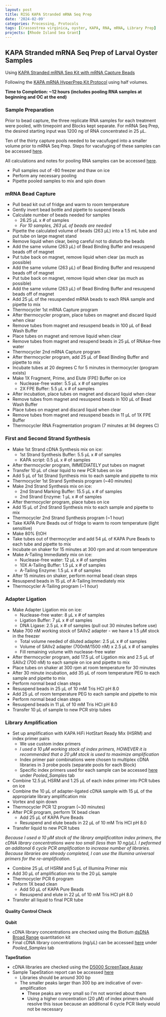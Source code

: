 ```yaml
---
layout: post
title: RISG KAPA Stranded mRNA Seq Prep
date: '2024-02-09'
categories: Processing, Protocols
tags: [Crassostrea virginica, oyster, KAPA, RNA, mRNA, Library Prep]
projects: [Rhode Island Sea Grant]
---
```


## KAPA Stranded mRNA Seq Prep of Larval Oyster Samples 

Using [KAPA Stranded mRNA Seq Kit with mRNA Capture Beads](https://sequencing.roche.com/us/en/products/group/kapa-stranded-rna-seq-kits.html) 

Following the [KAPA mRNA HyperPrep Kit Protocol](https://genome.med.harvard.edu/documents/libraryPrep/KAPAmRNAHyperPrepProtocol.pdf) using half volumes. 

**Time to Completion: ~12 hours (includes pooling RNA samples at beginning and OC at the end)**

### Sample Preparation

Prior to bead capture, the three replicate RNA samples for each treatment were pooled, with timepoint and Blocks kept separate. For mRNA Seq Prep, the desired starting input was 1200 ng of RNA concentrated in 25 μL. 

Ten of the thirty capture pools needed to be vacufuged into a smaller volume prior to mRNA Seq Prep. Steps for vacufuging of these samples can be accessed [here](https://amyzyck.github.io/AmyZyck_Notebook/RISG-Vacufuge-of-RNA-Samples/).

All calculations and notes for pooling RNA samples can be accessed [here](https://docs.google.com/spreadsheets/d/1jGcuh2gzTWEF-I5Q9s6QY_uEYRuJ7xy2vUGYlyYpWAA/edit?usp=sharing).

- Pull samples out of -80 freezer and thaw on ice 
- Perform any necessary pooling
- Pipette pooled samples to mix and spin down 

### mRNA Bead Capture

- Pull bead kit out of fridge and warm to room temperature
- Gently invert bead bottle and pipette to suspend beads 
- Calculate number of beads needed for samples
    - 26.25 μL x # of samples 
    - *For 10 samples, 263 μL of beads are needed*
- Pipette the calculated volume of beads (263 μL) into a 1.5 mL tube and put tube on large magnet stand 
- Remove liquid when clear, being careful not to disturb the beads
- Add the same volume (263 μL) of Bead Binding Buffer and resuspend beads off of magnet
- Put tube back on magnet, remove liquid when clear (as much as possible)
- Add the same volume (263 μL) of Bead Binding Buffer and resuspend beads off of magnet
- Put tube back on magnet, remove liquid when clear (as much as possible)
- Add the same volume (263 μL) of Bead Binding Buffer and resuspend beads off of magnet
- Add 25 μL of the resuspended mRNA beads to each RNA sample and pipette to mix
- Thermocycler 1st mRNA Capture program 
- After thermocycler program, place tubes on magnet and discard liquid when clear 
- Remove tubes from magnet and resuspend beads in 100 μL of Bead Wash Buffer
- Place tubes on magnet and remove liquid when clear 
- Remove tubes from magnet and resupend beads in 25 μL of RNAse-free water
- Thermocycler 2nd mRNA Capture program
- After thermocycler program, add 25 μL of Bead Binding Buffer and pipette to mix
- Incubate tubes at 20 degrees C for 5 minutes in thermocycler (program exists)
- Make 1X Fragment, Prime, and Elute (FPE) Buffer on ice 
    - Nuclease-free water: 5.5 μL x # of samples
    - 2X FPE Buffer: 5.5 μL x # of samples
- After incubation, place tubes on magnet and discard liquid when clear
- Remove tubes from magnet and resuspend beads in 100 μL of Bead Wash Buffer
- Place tubes on magnet and discard liquid when clear 
- Remove tubes from magnet and resuspend beads in 11 μL of 1X FPE Buffer
- Thermocycler RNA Fragmentation program (7 minutes at 94 degrees C)

### First and Second Strand Synthesis

- Make 1st Strand cDNA Synthesis mix on ice:
    - 1st Strand Synthesis Buffer: 5.5 μL x # of samples
    - KAPA script: 0.5 μL x # of samples 
- After thermocycler program, IMMEDIATELY put tubes on magnet
- Transfer 10 μL of clear liquid to new PCR tubes on ice
- Add 5 μL of 1st Strand Synthesis mix to each sample and pipette to mix
- Thermocycler 1st Strand Synthesis program (~40 minutes)
- Make 2nd Strand Synthesis mix on ice:
    - 2nd Strand Marking Buffer: 15.5 μL x # of samples
    - 2nd Strand Enzyme: 1 μL x # of samples
- After thermocycler program, place tubes on ice
- Add 15 μL of 2nd Strand Synthesis mix to each sample and pipette to mix
- Thermocycler 2nd Strand Synthesis program (~1 hour)
- Take KAPA Pure Beads out of fridge to warm to room temperature (light sensitive)
- Make 80% EtOH
- Take tubes out of thermocycler and add 54 μL of KAPA Pure Beads to each tube and pipette to mix
- Incubate on shaker for 15 minutes at 300 rpm and at room temperature
- Make A-Tailing Immediately mix on ice:
    - Nuclease-free water: 12 μL x # of samples
    - 10X A-Tailing Buffer: 1.5 μL x # of samples
    - A-Tailing Enzyme: 1.5 μL x # of samples
- After 15 minutes on shaker, perform normal bead clean steps 
- Resuspend beads in 15 μL of A-Tailing Immediately mix 
- Thermocycler A-Tailing program (~1 hour)

### Adapter Ligation

- Make Adapter Ligation mix on ice:
    - Nuclease-free water: 8 μL x # of samples
    - Ligation Buffer: 7 μL x # of samples
    - DNA Ligase: 2.5 μL x # of samples (pull out 30 minutes before use)
- Make 700 nM working stock of SAIIv2 adapter - we have a 1.5 μM stock in the freezer
    - Total volume needed of diluted adapter: 2.5 μL x # of samples
    - Volume of SAIIv2 adapter (700nM/1500 nM) x 2.5 μL x # of samples
    - Fill remaining volume with nuclease-free water
- After thermocycler program, add 17.5 μL of Ligation mix and 2.5 μL of SAIIv2 (700  nM) to each sample on ice and pipette to mix
- Place tubes on shaker at 300 rpm at room temperature for 30 minutes
- After 30 minute incubation, add 35 μL of room temperature PEG to each sample and pipette to mix
- Perform normal bead clean steps
- Resuspend beads in 25 μL of 10 mM Tris HCl pH 8.0
- Add 25 μL of room temperature PEG to each sample and pipette to mix
- Perform normal bead clean steps 
- Resuspend beads in 11 μL of 10 mM Tris HCl pH 8.0
- Transfer 10 μL of sample to new PCR strip tubes

### Library Amplification

- Set up amplification with KAPA HiFi HotStart Ready Mix (HSRM) and index primer pairs
    - We use custom index primers 
    - *I used a 10 μM working stock of index primers, HOWEVER it is recommended that a 20 μM stock is used to maximize amplification* 
    - Index primer pair combinations were chosen to multiplex cDNA libraries in 3 probe pools (separate pools for each Block)
    - Specific index primers used for each sample can be accessed [here](https://docs.google.com/spreadsheets/d/1jGcuh2gzTWEF-I5Q9s6QY_uEYRuJ7xy2vUGYlyYpWAA/edit?usp=sharing) under *Pooled_Samples* tab
- Combine 12.5 μL HSRM and 1.25 μL of each index primer into PCR tubes on ice
- Combine the 10 μL of adapter-ligated cDNA sample with 15 μL of the appropriate library amplification mix 
- Vortex and spin down
- Thermocycler PCR 12 program (~30 minutes)
- After PCR program, perform 1X bead clean 
    - Add 25 μL of KAPA Pure Beads
    - Resuspend and elute beads in 22 μL of 10 mM Tris HCl pH 8.0
- Transfer liquid to new PCR tubes 

*Because I used a 10 μM stock of the library amplificatiton index primers, the cDNA library concentrations were too small (less than 10 ng/μL). I peformed an additonal 6 cycle PCR amplification to increase number of libraries. Because libraries are already completed, I can use the Illumina universal primers for the re-amplification.*

- Combine 25 μL of HSRM and 5 μL of Illumina Primer mix
- Add 30 μL of amplification mix to the 20 μL sample
- Thermocycler PCR 6 program 
- Peform 1X bead clean
    - Add 50 μL of KAPA Pure Beads
    - Resuspend and elute in 22 μL of 10 mM Tris HCl pH 8.0
- Transfer all liquid to final PCR tube

#### Quality Control Check 

**Qubit**
- cDNA library concentrations are checked using the Biotium [dsDNA Broad Range](https://biotium.com/wp-content/uploads/2017/12/PI-31069.pdf) quantitation kit
- Final cDNA library concentrations (ng/μL) can be accessed [here](https://docs.google.com/spreadsheets/d/1jGcuh2gzTWEF-I5Q9s6QY_uEYRuJ7xy2vUGYlyYpWAA/edit?usp=sharing) under *Pooled_Samples* tab

**TapeStation**
- cDNA libraries are checked using the [D5000 ScreenTape Assay](https://www.agilent.com/cs/library/usermanuals/public/ScreenTape_D5000_QG.pdf)
- Sample TapeStation report can be accessed [here](https://drive.google.com/file/d/1zPisxY_qLmG7QU8WpjD2vXR5HGQov6La/view?usp=sharing)
    - Libraries should be around 300 bp 
    - The smaller peaks larger than 300 bp are indicative of over-amplification
        - These peaks are very small so I'm not worried about them
        - Using a higher concentration (20 μM) of index primers should resolve this issue because an additional 6 cycle PCR likely would not be necessary